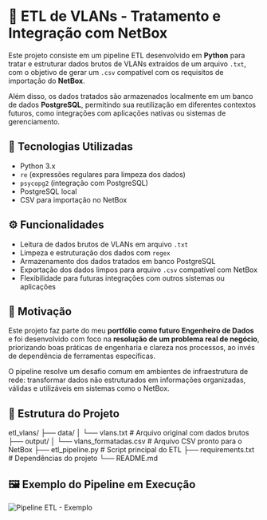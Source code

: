 # 🔄 ETL de VLANs - Tratamento e Integração com NetBox

Este projeto consiste em um pipeline ETL desenvolvido em **Python** para tratar e estruturar dados brutos de VLANs extraídos de um arquivo `.txt`, com o objetivo de gerar um `.csv` compatível com os requisitos de importação do **NetBox**. 

Além disso, os dados tratados são armazenados localmente em um banco de dados **PostgreSQL**, permitindo sua reutilização em diferentes contextos futuros, como integrações com aplicações nativas ou sistemas de gerenciamento.

## 🧩 Tecnologias Utilizadas

- Python 3.x
- `re` (expressões regulares para limpeza dos dados)
- `psycopg2` (integração com PostgreSQL)
- PostgreSQL local
- CSV para importação no NetBox

## ⚙️ Funcionalidades

- Leitura de dados brutos de VLANs em arquivo `.txt`
- Limpeza e estruturação dos dados com `regex`
- Armazenamento dos dados tratados em banco PostgreSQL
- Exportação dos dados limpos para arquivo `.csv` compatível com NetBox
- Flexibilidade para futuras integrações com outros sistemas ou aplicações

## 🧠 Motivação

Este projeto faz parte do meu **portfólio como futuro Engenheiro de Dados** e foi desenvolvido com foco na **resolução de um problema real de negócio**, priorizando boas práticas de engenharia e clareza nos processos, ao invés de dependência de ferramentas específicas.

O pipeline resolve um desafio comum em ambientes de infraestrutura de rede: transformar dados não estruturados em informações organizadas, válidas e utilizáveis em sistemas como o NetBox.

## 📁 Estrutura do Projeto

etl_vlans/
├── data/
│ └── vlans.txt # Arquivo original com dados brutos
├── output/
│ └── vlans_formatadas.csv # Arquivo CSV pronto para o NetBox
├── etl_pipeline.py # Script principal do ETL
├── requirements.txt # Dependências do projeto
└── README.md

## 🖼️ Exemplo do Pipeline em Execução

![Pipeline ETL - Exemplo](images/pipeline.jpeg)
